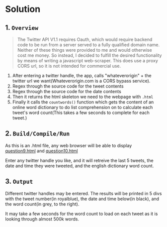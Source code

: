 # Solution

## 1. `Overview`
>The Twitter API V1.1 requires Oauth, which would require backend code to be run from a server served to a fully qualified domain name. Neither of these things were provided to me and would otherwise cost me money. So instead, I decided to fulfill the desired functionality by means of writing a javascript web-scraper. This does use a proxy CORS url, so it is not intended for commercial use.

1. After entering a twitter handle, the app, calls "whateverorigin" + the twitter url we want(Whateverorigin.com is a CORS bypass service).
2. Regex through the source code for the tweet contents
3. Regex through the source code for the date contents
4. Then it returns the html skeleton we need to the webpage with ```.html```
5. Finally it calls the ```countwords()``` function which gets the content of an online word dictionary to do list comprehension on to calculate each tweet's word count(This takes a few seconds to complete for each tweet.)

## 2. `Build/Compile/Run`
As this is an .html file, any web browser will be able to display [question9.html](../question9/) and [question10.html](../question10/)

Enter any twitter handle you like, and it will retreive the last 5 tweets, the date and time they were tweeted, and the english dictionary word count.

## 3. `Output`
Different twitter handles may be entered. The results will be printed in 5 divs with the tweet number(in royalblue), the date and time below(in black), and the word count(in grey, to the right). 

It may take a few seconds for the word count to load on each tweet as it is looking through almost 500k words.
